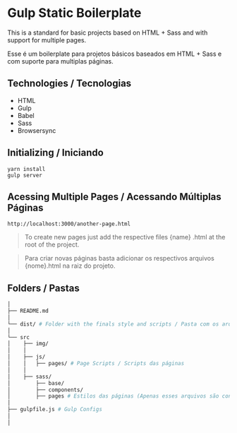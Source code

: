 # Gulp Static Boilerplate


This is a standard for basic projects based on HTML + Sass and with support for multiple pages.

Esse é um boilerplate para projetos básicos baseados em HTML + Sass e com suporte para multiplas páginas.

## Technologies / Tecnologias

- HTML
- Gulp
- Babel
- Sass
- Browsersync

## Initializing / Iniciando

`yarn install`
</br>
`gulp server`

## Acessing Multiple Pages / Acessando Múltiplas Páginas

`http://localhost:3000/another-page.html`

> To create new pages just add the respective files {name} .html at the root of the project.

> Para criar novas páginas basta adicionar os respectivos arquivos {nome}.html na raiz do projeto.

## Folders / Pastas

```sh
│
├── README.md
│
└── dist/ # Folder with the finals style and scripts / Pasta com os arquivos finais de estilo e scripts.
│
└── src
│    ├── img/
│    │
│    ├── js/
│    │   ├── pages/ # Page Scripts / Scripts das páginas
│    │
│    ├── sass/
│        ├── base/
│        ├── components/
│        ├── pages # Estilos das páginas (Apenas esses arquivos são convertidos para CSS pelo Gulp)
│
├── gulpfile.js # Gulp Configs
│
│
```
